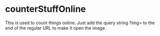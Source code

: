 # counterStuffOnline
This is used to count things online. Just add the query string
?img=<URL-to-image> to the end of the regular URL to make it
open the image.
